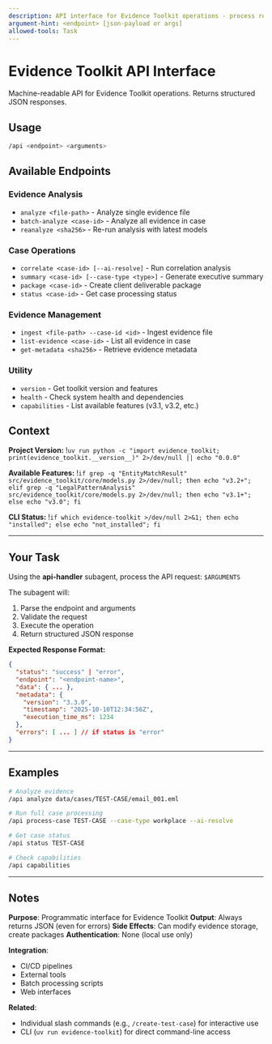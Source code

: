 ```yaml
---
description: API interface for Evidence Toolkit operations - process requests and return structured responses
argument-hint: <endpoint> [json-payload or args]
allowed-tools: Task
---
```


# Evidence Toolkit API Interface

Machine-readable API for Evidence Toolkit operations. Returns structured JSON responses.

## Usage

```bash
/api <endpoint> <arguments>
```

## Available Endpoints

### Evidence Analysis
- `analyze <file-path>` - Analyze single evidence file
- `batch-analyze <case-id>` - Analyze all evidence in case
- `reanalyze <sha256>` - Re-run analysis with latest models

### Case Operations
- `correlate <case-id> [--ai-resolve]` - Run correlation analysis
- `summary <case-id> [--case-type <type>]` - Generate executive summary
- `package <case-id>` - Create client deliverable package
- `status <case-id>` - Get case processing status

### Evidence Management
- `ingest <file-path> --case-id <id>` - Ingest evidence file
- `list-evidence <case-id>` - List all evidence in case
- `get-metadata <sha256>` - Retrieve evidence metadata

### Utility
- `version` - Get toolkit version and features
- `health` - Check system health and dependencies
- `capabilities` - List available features (v3.1, v3.2, etc.)

## Context

**Project Version:**
!`uv run python -c "import evidence_toolkit; print(evidence_toolkit.__version__)" 2>/dev/null || echo "0.0.0"`

**Available Features:**
!`if grep -q "EntityMatchResult" src/evidence_toolkit/core/models.py 2>/dev/null; then echo "v3.2+"; elif grep -q "LegalPatternAnalysis" src/evidence_toolkit/core/models.py 2>/dev/null; then echo "v3.1+"; else echo "v3.0"; fi`

**CLI Status:**
!`if which evidence-toolkit >/dev/null 2>&1; then echo "installed"; else echo "not_installed"; fi`

---

## Your Task

Using the **api-handler** subagent, process the API request: `$ARGUMENTS`

The subagent will:
1. Parse the endpoint and arguments
2. Validate the request
3. Execute the operation
4. Return structured JSON response

**Expected Response Format:**
```json
{
  "status": "success" | "error",
  "endpoint": "<endpoint-name>",
  "data": { ... },
  "metadata": {
    "version": "3.3.0",
    "timestamp": "2025-10-10T12:34:56Z",
    "execution_time_ms": 1234
  },
  "errors": [ ... ] // if status is "error"
}
```

---

## Examples

```bash
# Analyze evidence
/api analyze data/cases/TEST-CASE/email_001.eml

# Run full case processing
/api process-case TEST-CASE --case-type workplace --ai-resolve

# Get case status
/api status TEST-CASE

# Check capabilities
/api capabilities
```

---

## Notes

**Purpose**: Programmatic interface for Evidence Toolkit
**Output**: Always returns JSON (even for errors)
**Side Effects**: Can modify evidence storage, create packages
**Authentication**: None (local use only)

**Integration**:
- CI/CD pipelines
- External tools
- Batch processing scripts
- Web interfaces

**Related**:
- Individual slash commands (e.g., `/create-test-case`) for interactive use
- CLI (`uv run evidence-toolkit`) for direct command-line access

